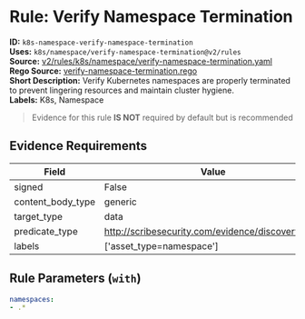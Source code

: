 # Rule: Verify Namespace Termination  
**ID:** `k8s-namespace-verify-namespace-termination`  
**Uses:** `k8s/namespace/verify-namespace-termination@v2/rules`  
**Source:** [v2/rules/k8s/namespace/verify-namespace-termination.yaml](https://github.com/scribe-public/sample-policies/v2/rules/k8s/namespace/verify-namespace-termination.yaml)  
**Rego Source:** [verify-namespace-termination.rego](https://github.com/scribe-public/sample-policies/v2/rules/k8s/namespace/verify-namespace-termination.rego)  
**Short Description:** Verify Kubernetes namespaces are properly terminated to prevent lingering resources and maintain cluster hygiene.  
**Labels:** K8s, Namespace  
> Evidence for this rule **IS NOT** required by default but is recommended


## Evidence Requirements  
| Field | Value |
|-------|-------|
| signed | False |
| content_body_type | generic |
| target_type | data |
| predicate_type | http://scribesecurity.com/evidence/discovery/v0.1 |
| labels | ['asset_type=namespace'] |

## Rule Parameters (`with`)  
```yaml
namespaces:
- .*
```

